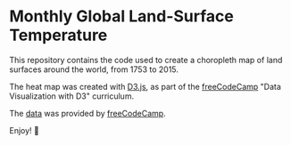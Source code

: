 # Monthly Global Land-Surface Temperature

This repository contains the code used to create a choropleth map of land surfaces around the world, from 1753 to 2015.

The heat map was created with [D3.js](https://d3js.org/), as part of the [freeCodeCamp](https://www.freecodecamp.org/) "Data Visualization with D3" curriculum.

The [data](https://raw.githubusercontent.com/freeCodeCamp/ProjectReferenceData/master/global-temperature.json) was provided by [freeCodeCamp](https://www.freecodecamp.org/).

Enjoy!
🙂